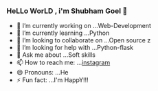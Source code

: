 ### HeLLo WorLD , i'm Shubham Goel 👋
- 🔭 I’m currently working on ...Web-Development
- 🌱 I’m currently learning ...Python 
- 👯 I’m looking to collaborate on ...Open source z
- 🤔 I’m looking for help with ...Python-flask
- 💬 Ask me about ...Soft skills
- 📫 How to reach me: ...[instagram](https://www.instagram.com/?hl=en)
- 😄 Pronouns: ...He
- ⚡ Fun fact: ...I'm HappY!!!

